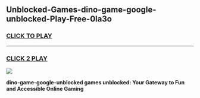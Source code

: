 
## Unblocked-Games-dino-game-google-unblocked-Play-Free-0la3o
<h3>
<a href="https://premium76.site?title=dino-game-google-unblocked&ref=22A">CLICK TO PLAY</a></h3>
<hr>

<h3>
<a href="https://premium76.site?title=dino-game-google-unblocked&ref=22A">CLICK 2 PLAY</a>
  
</h3>

<a href="https://premium76.site?title=dino-game-google-unblocked&ref=22A"><img src="https://clearcache.store/games.png"></a>


**dino-game-google-unblocked games unblocked: Your Gateway to Fun and Accessible Online Gaming**
